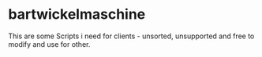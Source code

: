 bartwickelmaschine
==================

This are some Scripts i need for clients - unsorted, unsupported and free to modify and use for other.
